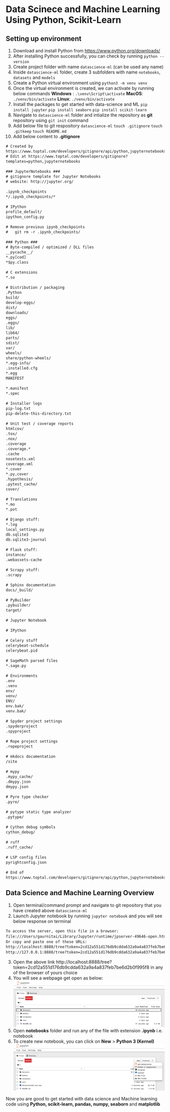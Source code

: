 # Data Scinece and Machine Learning Using Python, Scikit-Learn

## Setting up environment

1. Download and install Python from https://www.python.org/downloads/
2. After installing Python successfully, you can check by running `python --version`
3. Create project folder with name `datascience-ml` (can be used any name)
4. Inside `datascience-ml` folder, create 3 subfolders with name `notebooks`, `datasets` and `models`
5. Create a Python virtual environment using `python3 -m venv venv`
6. Once the virtual environment is created, we can activate by running below commands
    **Windows** : `.\venv\Script\activate`
    **MacOS**: `./venv/bin/activate`
    **Linux**: `./venv/bin/activate`
7. Install the packages to get started with data-science and ML
   `pip install jupyter`
   `pip install seaborn`
   `pip install scikit-learn`
8. Navigate to `datascience-ml` folder and intialize the repository as **git** repository using `git init` command
9. Add below file to git respository `datascience-ml`
    `touch .gitignore`
    `touch .gitkeep`
    `touch README.md`
10. Add below content to **.gitignore**
```
# Created by https://www.toptal.com/developers/gitignore/api/python,jupyternotebooks
# Edit at https://www.toptal.com/developers/gitignore?templates=python,jupyternotebooks

### JupyterNotebooks ###
# gitignore template for Jupyter Notebooks
# website: http://jupyter.org/

.ipynb_checkpoints
*/.ipynb_checkpoints/*

# IPython
profile_default/
ipython_config.py

# Remove previous ipynb_checkpoints
#   git rm -r .ipynb_checkpoints/

### Python ###
# Byte-compiled / optimized / DLL files
__pycache__/
*.py[cod]
*$py.class

# C extensions
*.so

# Distribution / packaging
.Python
build/
develop-eggs/
dist/
downloads/
eggs/
.eggs/
lib/
lib64/
parts/
sdist/
var/
wheels/
share/python-wheels/
*.egg-info/
.installed.cfg
*.egg
MANIFEST

*.manifest
*.spec

# Installer logs
pip-log.txt
pip-delete-this-directory.txt

# Unit test / coverage reports
htmlcov/
.tox/
.nox/
.coverage
.coverage.*
.cache
nosetests.xml
coverage.xml
*.cover
*.py,cover
.hypothesis/
.pytest_cache/
cover/

# Translations
*.mo
*.pot

# Django stuff:
*.log
local_settings.py
db.sqlite3
db.sqlite3-journal

# Flask stuff:
instance/
.webassets-cache

# Scrapy stuff:
.scrapy

# Sphinx documentation
docs/_build/

# PyBuilder
.pybuilder/
target/

# Jupyter Notebook

# IPython

# Celery stuff
celerybeat-schedule
celerybeat.pid

# SageMath parsed files
*.sage.py

# Environments
.env
.venv
env/
venv/
ENV/
env.bak/
venv.bak/

# Spyder project settings
.spyderproject
.spyproject

# Rope project settings
.ropeproject

# mkdocs documentation
/site

# mypy
.mypy_cache/
.dmypy.json
dmypy.json

# Pyre type checker
.pyre/

# pytype static type analyzer
.pytype/

# Cython debug symbols
cython_debug/

# ruff
.ruff_cache/

# LSP config files
pyrightconfig.json

# End of https://www.toptal.com/developers/gitignore/api/python,jupyternotebooks
```

## Data Science and Machine Learning Overview

1. Open terminal/command prompt and navigate to git repository that you have created above `datascience-ml`
2. Launch Jupyter notebook by running `jupyter notebook` and you will see below response on terminal
```bash
To access the server, open this file in a browser:
file:///Users/gaurnitai/Library/Jupyter/runtime/jpserver-49646-open.html
Or copy and paste one of these URLs:
http://localhost:8888/tree?token=2cd12a551d176db9cdda632a9a4a837feb7be6d2b0f995f8
http://127.0.0.1:8888/tree?token=2cd12a551d176db9cdda632a9a4a837feb7be6d2b0f995f8
```
3. Open the above link http://localhost:8888/tree?token=2cd12a551d176db9cdda632a9a4a837feb7be6d2b0f995f8 in any of the browser of yours choice
4. You will see a webpage get open as below:
   <img src="./datascienceml-one.png"/>
5. Open **notebooks** folder and run any of the file with extension **.ipynb** i.e. notebook
6. To create new notebook, you can click on **New** > **Python 3 (Kernel)**
   <img src="./datascienceml-two.png"/>

Now you are good to get started with data science and Machine learning code using **Python, scikit-learn, pandas, numpy, seaborn** and **matplotlib**
